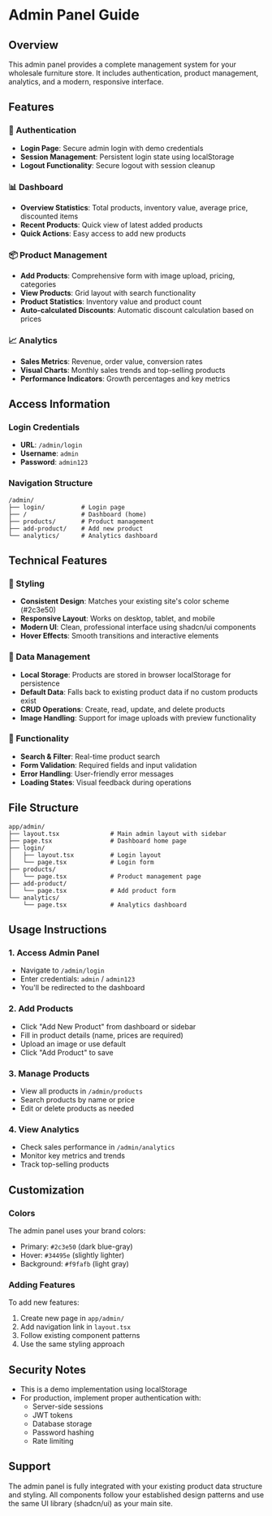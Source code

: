 # Admin Panel Guide

## Overview
This admin panel provides a complete management system for your wholesale furniture store. It includes authentication, product management, analytics, and a modern, responsive interface.

## Features

### 🔐 Authentication
- **Login Page**: Secure admin login with demo credentials
- **Session Management**: Persistent login state using localStorage
- **Logout Functionality**: Secure logout with session cleanup

### 📊 Dashboard
- **Overview Statistics**: Total products, inventory value, average price, discounted items
- **Recent Products**: Quick view of latest added products
- **Quick Actions**: Easy access to add new products

### 📦 Product Management
- **Add Products**: Comprehensive form with image upload, pricing, categories
- **View Products**: Grid layout with search functionality
- **Product Statistics**: Inventory value and product count
- **Auto-calculated Discounts**: Automatic discount calculation based on prices

### 📈 Analytics
- **Sales Metrics**: Revenue, order value, conversion rates
- **Visual Charts**: Monthly sales trends and top-selling products
- **Performance Indicators**: Growth percentages and key metrics

## Access Information

### Login Credentials
- **URL**: `/admin/login`
- **Username**: `admin`
- **Password**: `admin123`

### Navigation Structure
```
/admin/
├── login/          # Login page
├── /               # Dashboard (home)
├── products/       # Product management
├── add-product/    # Add new product
└── analytics/      # Analytics dashboard
```

## Technical Features

### 🎨 Styling
- **Consistent Design**: Matches your existing site's color scheme (#2c3e50)
- **Responsive Layout**: Works on desktop, tablet, and mobile
- **Modern UI**: Clean, professional interface using shadcn/ui components
- **Hover Effects**: Smooth transitions and interactive elements

### 💾 Data Management
- **Local Storage**: Products are stored in browser localStorage for persistence
- **Default Data**: Falls back to existing product data if no custom products exist
- **CRUD Operations**: Create, read, update, and delete products
- **Image Handling**: Support for image uploads with preview functionality

### 🔧 Functionality
- **Search & Filter**: Real-time product search
- **Form Validation**: Required fields and input validation
- **Error Handling**: User-friendly error messages
- **Loading States**: Visual feedback during operations

## File Structure

```
app/admin/
├── layout.tsx              # Main admin layout with sidebar
├── page.tsx                # Dashboard home page
├── login/
│   ├── layout.tsx          # Login layout
│   └── page.tsx            # Login form
├── products/
│   └── page.tsx            # Product management page
├── add-product/
│   └── page.tsx            # Add product form
└── analytics/
    └── page.tsx            # Analytics dashboard
```

## Usage Instructions

### 1. Access Admin Panel
- Navigate to `/admin/login`
- Enter credentials: `admin` / `admin123`
- You'll be redirected to the dashboard

### 2. Add Products
- Click "Add New Product" from dashboard or sidebar
- Fill in product details (name, prices are required)
- Upload an image or use default
- Click "Add Product" to save

### 3. Manage Products
- View all products in `/admin/products`
- Search products by name or price
- Edit or delete products as needed

### 4. View Analytics
- Check sales performance in `/admin/analytics`
- Monitor key metrics and trends
- Track top-selling products

## Customization

### Colors
The admin panel uses your brand colors:
- Primary: `#2c3e50` (dark blue-gray)
- Hover: `#34495e` (slightly lighter)
- Background: `#f9fafb` (light gray)

### Adding Features
To add new features:
1. Create new page in `app/admin/`
2. Add navigation link in `layout.tsx`
3. Follow existing component patterns
4. Use the same styling approach

## Security Notes

- This is a demo implementation using localStorage
- For production, implement proper authentication with:
  - Server-side sessions
  - JWT tokens
  - Database storage
  - Password hashing
  - Rate limiting

## Support

The admin panel is fully integrated with your existing product data structure and styling. All components follow your established design patterns and use the same UI library (shadcn/ui) as your main site.
